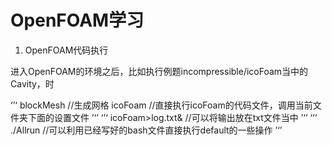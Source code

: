 # OpenFOAM学习

1. OpenFOAM代码执行

进入OpenFOAM的环境之后，比如执行例题incompressible/icoFoam当中的Cavity，时

‘’‘
blockMesh //生成网格
icoFoam //直接执行icoFoam的代码文件，调用当前文件夹下面的设置文件
’‘’
‘’‘
icoFoam>log.txt& //可以将输出放在txt文件当中
’‘’
‘’‘
./Allrun //可以利用已经写好的bash文件直接执行default的一些操作
’‘’
